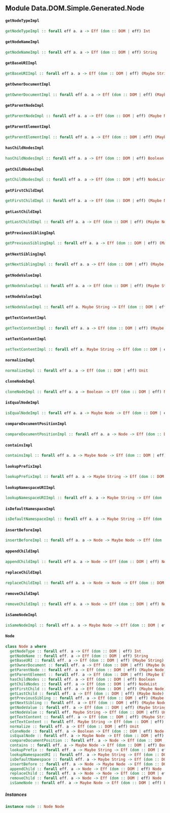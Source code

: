## Module Data.DOM.Simple.Generated.Node

#### `getNodeTypeImpl`

``` purescript
getNodeTypeImpl :: forall eff a. a -> Eff (dom :: DOM | eff) Int
```

#### `getNodeNameImpl`

``` purescript
getNodeNameImpl :: forall eff a. a -> Eff (dom :: DOM | eff) String
```

#### `getBaseURIImpl`

``` purescript
getBaseURIImpl :: forall eff a. a -> Eff (dom :: DOM | eff) (Maybe String)
```

#### `getOwnerDocumentImpl`

``` purescript
getOwnerDocumentImpl :: forall eff a. a -> Eff (dom :: DOM | eff) (Maybe Document)
```

#### `getParentNodeImpl`

``` purescript
getParentNodeImpl :: forall eff a. a -> Eff (dom :: DOM | eff) (Maybe Node)
```

#### `getParentElementImpl`

``` purescript
getParentElementImpl :: forall eff a. a -> Eff (dom :: DOM | eff) (Maybe Element)
```

#### `hasChildNodesImpl`

``` purescript
hasChildNodesImpl :: forall eff a. a -> Eff (dom :: DOM | eff) Boolean
```

#### `getChildNodesImpl`

``` purescript
getChildNodesImpl :: forall eff a. a -> Eff (dom :: DOM | eff) NodeList
```

#### `getFirstChildImpl`

``` purescript
getFirstChildImpl :: forall eff a. a -> Eff (dom :: DOM | eff) (Maybe Node)
```

#### `getLastChildImpl`

``` purescript
getLastChildImpl :: forall eff a. a -> Eff (dom :: DOM | eff) (Maybe Node)
```

#### `getPreviousSiblingImpl`

``` purescript
getPreviousSiblingImpl :: forall eff a. a -> Eff (dom :: DOM | eff) (Maybe Node)
```

#### `getNextSiblingImpl`

``` purescript
getNextSiblingImpl :: forall eff a. a -> Eff (dom :: DOM | eff) (Maybe Node)
```

#### `getNodeValueImpl`

``` purescript
getNodeValueImpl :: forall eff a. a -> Eff (dom :: DOM | eff) (Maybe String)
```

#### `setNodeValueImpl`

``` purescript
setNodeValueImpl :: forall eff a. Maybe String -> Eff (dom :: DOM | eff) Unit
```

#### `getTextContentImpl`

``` purescript
getTextContentImpl :: forall eff a. a -> Eff (dom :: DOM | eff) (Maybe String)
```

#### `setTextContentImpl`

``` purescript
setTextContentImpl :: forall eff a. Maybe String -> Eff (dom :: DOM | eff) Unit
```

#### `normalizeImpl`

``` purescript
normalizeImpl :: forall eff a. a -> Eff (dom :: DOM | eff) Unit
```

#### `cloneNodeImpl`

``` purescript
cloneNodeImpl :: forall eff a. a -> Boolean -> Eff (dom :: DOM | eff) Node
```

#### `isEqualNodeImpl`

``` purescript
isEqualNodeImpl :: forall eff a. a -> Maybe Node -> Eff (dom :: DOM | eff) Boolean
```

#### `compareDocumentPositionImpl`

``` purescript
compareDocumentPositionImpl :: forall eff a. a -> Node -> Eff (dom :: DOM | eff) Int
```

#### `containsImpl`

``` purescript
containsImpl :: forall eff a. a -> Maybe Node -> Eff (dom :: DOM | eff) Boolean
```

#### `lookupPrefixImpl`

``` purescript
lookupPrefixImpl :: forall eff a. a -> Maybe String -> Eff (dom :: DOM | eff) (Maybe String)
```

#### `lookupNamespaceURIImpl`

``` purescript
lookupNamespaceURIImpl :: forall eff a. a -> Maybe String -> Eff (dom :: DOM | eff) (Maybe String)
```

#### `isDefaultNamespaceImpl`

``` purescript
isDefaultNamespaceImpl :: forall eff a. a -> Maybe String -> Eff (dom :: DOM | eff) Boolean
```

#### `insertBeforeImpl`

``` purescript
insertBeforeImpl :: forall eff a. a -> Node -> Maybe Node -> Eff (dom :: DOM | eff) Node
```

#### `appendChildImpl`

``` purescript
appendChildImpl :: forall eff a. a -> Node -> Eff (dom :: DOM | eff) Node
```

#### `replaceChildImpl`

``` purescript
replaceChildImpl :: forall eff a. a -> Node -> Node -> Eff (dom :: DOM | eff) Node
```

#### `removeChildImpl`

``` purescript
removeChildImpl :: forall eff a. a -> Node -> Eff (dom :: DOM | eff) Node
```

#### `isSameNodeImpl`

``` purescript
isSameNodeImpl :: forall eff a. a -> Maybe Node -> Eff (dom :: DOM | eff) Boolean
```

#### `Node`

``` purescript
class Node a where
  getNodeType :: forall eff. a -> Eff (dom :: DOM | eff) Int
  getNodeName :: forall eff. a -> Eff (dom :: DOM | eff) String
  getBaseURI :: forall eff. a -> Eff (dom :: DOM | eff) (Maybe String)
  getOwnerDocument :: forall eff. a -> Eff (dom :: DOM | eff) (Maybe Document)
  getParentNode :: forall eff. a -> Eff (dom :: DOM | eff) (Maybe Node)
  getParentElement :: forall eff. a -> Eff (dom :: DOM | eff) (Maybe Element)
  hasChildNodes :: forall eff. a -> Eff (dom :: DOM | eff) Boolean
  getChildNodes :: forall eff. a -> Eff (dom :: DOM | eff) NodeList
  getFirstChild :: forall eff. a -> Eff (dom :: DOM | eff) (Maybe Node)
  getLastChild :: forall eff. a -> Eff (dom :: DOM | eff) (Maybe Node)
  getPreviousSibling :: forall eff. a -> Eff (dom :: DOM | eff) (Maybe Node)
  getNextSibling :: forall eff. a -> Eff (dom :: DOM | eff) (Maybe Node)
  getNodeValue :: forall eff. a -> Eff (dom :: DOM | eff) (Maybe String)
  setNodeValue :: forall eff. Maybe String -> Eff (dom :: DOM | eff) Unit
  getTextContent :: forall eff. a -> Eff (dom :: DOM | eff) (Maybe String)
  setTextContent :: forall eff. Maybe String -> Eff (dom :: DOM | eff) Unit
  normalize :: forall eff. a -> Eff (dom :: DOM | eff) Unit
  cloneNode :: forall eff. a -> Boolean -> Eff (dom :: DOM | eff) Node
  isEqualNode :: forall eff. a -> Maybe Node -> Eff (dom :: DOM | eff) Boolean
  compareDocumentPosition :: forall eff. a -> Node -> Eff (dom :: DOM | eff) Int
  contains :: forall eff. a -> Maybe Node -> Eff (dom :: DOM | eff) Boolean
  lookupPrefix :: forall eff. a -> Maybe String -> Eff (dom :: DOM | eff) (Maybe String)
  lookupNamespaceURI :: forall eff. a -> Maybe String -> Eff (dom :: DOM | eff) (Maybe String)
  isDefaultNamespace :: forall eff. a -> Maybe String -> Eff (dom :: DOM | eff) Boolean
  insertBefore :: forall eff. a -> Node -> Maybe Node -> Eff (dom :: DOM | eff) Node
  appendChild :: forall eff. a -> Node -> Eff (dom :: DOM | eff) Node
  replaceChild :: forall eff. a -> Node -> Node -> Eff (dom :: DOM | eff) Node
  removeChild :: forall eff. a -> Node -> Eff (dom :: DOM | eff) Node
  isSameNode :: forall eff. a -> Maybe Node -> Eff (dom :: DOM | eff) Boolean
```

##### Instances
``` purescript
instance node :: Node Node
```


